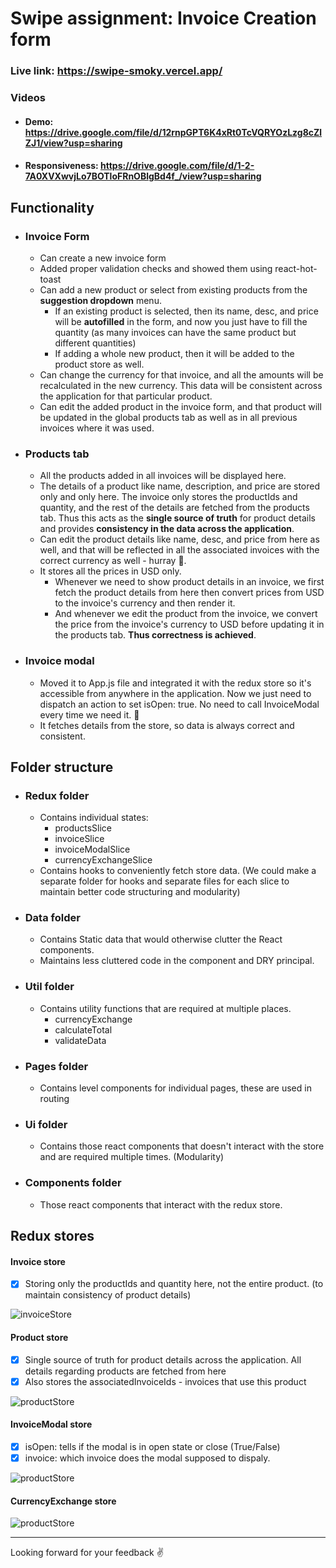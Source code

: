 # Swipe assignment: Invoice Creation form
### Live link: https://swipe-smoky.vercel.app/

### Videos
- #### Demo: https://drive.google.com/file/d/12rnpGPT6K4xRt0TcVQRYOzLzg8cZlZJ1/view?usp=sharing
- #### Responsiveness: https://drive.google.com/file/d/1-2-7A0XVXwvjLo7BOTloFRnOBlgBd4f_/view?usp=sharing

## Functionality
- ### Invoice Form
    - Can create a new invoice form
    - Added proper validation checks and showed them using react-hot-toast
    - Can add a new product or select from existing products from the **suggestion dropdown** menu. 
       - If an existing product is selected, then its name, desc, and price will be **autofilled** in the form, and now you just have to fill the quantity (as many invoices can have the same product but different quantities)
       - If adding a whole new product, then it will be added to the product store as well.
    - Can change the currency for that invoice, and all the amounts will be recalculated in the new currency. This data will be consistent across the application for that particular product.
    - Can edit the added product in the invoice form, and that product will be updated in the global products tab as well as in all previous invoices where it was used.

- ### Products tab
    - All the products added in all invoices will be displayed here.
    - The details of a product like name, description, and price are stored only and only here. The invoice only stores the productIds and quantity, and the rest of the details are fetched from the products tab. Thus this acts as the **single source of truth** for product details and provides **consistency in the data across the application**.
    - Can edit the product details like name, desc, and price from here as well, and that will be reflected in all the associated invoices with the correct currency as well - hurray 🥳.
    - It stores all the prices in USD only. 
      - Whenever we need to show product details in an invoice, we first fetch the product details from here then convert prices from USD to the invoice's currency and then render it. 
      - And whenever we edit the product from the invoice, we convert the price from the invoice's currency to USD before updating it in the products tab. **Thus correctness is achieved**.

- ### Invoice modal
    - Moved it to App.js file and integrated it with the redux store so it's accessible from anywhere in the application. Now we just need to dispatch an action to set isOpen: true. No need to call InvoiceModal every time we need it. 🤝
    - It fetches details from the store, so data is always correct and consistent.

## Folder structure
  - ### Redux folder
    - Contains individual states:
      - productsSlice
      - invoiceSlice
      - invoiceModalSlice
      - currencyExchangeSlice
    - Contains hooks to conveniently fetch store data. (We could make a separate folder for hooks and separate files for each slice to maintain better code structuring and modularity)
  - ### Data folder
    - Contains Static data that would otherwise clutter the React components.
    - Maintains less cluttered code in the component and DRY principal.
  - ### Util folder
    - Contains utility functions that are required at multiple places.
      - currencyExchange
      - calculateTotal
      - validateData
  - ### Pages folder
    - Contains level components for individual pages, these are used in routing
  - ### Ui folder
    - Contains those react components that doesn't interact with the store and are required multiple times. (Modularity)
  - ### Components folder
    - Those react components that interact with the redux store.

## Redux stores

#### Invoice store
- [x] Storing only the productIds and quantity here, not the entire product. (to maintain consistency of product details)

![invoiceStore](public/assets/invoiceStore.png)

#### Product store
- [x] Single source of truth for product details across the application. All details regarding products are fetched from here
- [x] Also stores the associatedInvoiceIds - invoices that use this product

![productStore](public/assets/productsStore.png)

#### InvoiceModal store
- [x] isOpen: tells if the modal is in open state or close (True/False)
- [x] invoice: which invoice does the modal supposed to dispaly.

![productStore](public/assets/invoiceModalStore.png)

#### CurrencyExchange store

![productStore](public/assets/currencyExchangeStore.png)

---
Looking forward for your feedback ✌️
